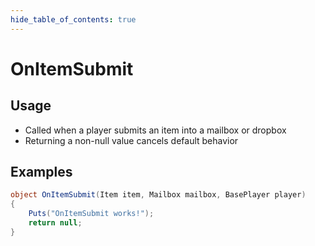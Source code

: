```yaml
---
hide_table_of_contents: true
---
```


# OnItemSubmit

## Usage

* Called when a player submits an item into a mailbox or dropbox
* Returning a non-null value cancels default behavior

## Examples

```csharp title=""
object OnItemSubmit(Item item, Mailbox mailbox, BasePlayer player)
{
    Puts("OnItemSubmit works!");
    return null;
}
```
